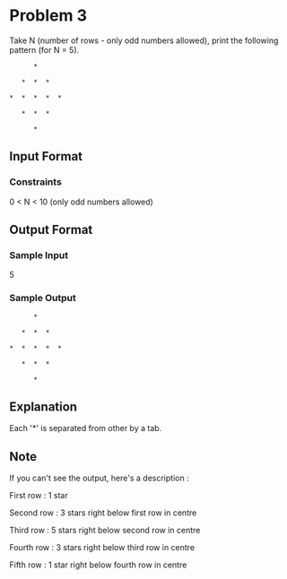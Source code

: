 # Problem 3

Take N (number of rows - only odd numbers allowed), print the following pattern (for N = 5).

          *

       *  *  *  
   
    *  *  *  *  *  
 
       *  *  *
   
          *

## Input Format

### Constraints

0 < N < 10 (only odd numbers allowed)

## Output Format

### Sample Input

5

### Sample Output

          *

       *  *  *  
   
    *  *  *  *  *  
 
       *  *  *
   
          *

## Explanation

Each '*' is separated from other by a tab.

## Note

If you can't see the output, here's a description :

First row : 1 star

Second row : 3 stars right below first row in centre

Third row : 5 stars right below second row in centre

Fourth row : 3 stars right below third row in centre

Fifth row : 1 star right below fourth row in centre
